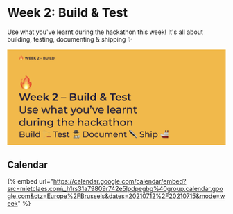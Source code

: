 # Week 2: Build & Test

Use what you've learnt during the hackathon this week! It's all about building, testing, documenting & shipping ✨

![Build - Test - Document - Ship](../../.gitbook/assets/screenshot-2021-07-12-at-06.57.48.png)

## Calendar

{% embed url="https://calendar.google.com/calendar/embed?src=mietclaes.com\_h1rs31a79809r742e5lpdpegbg%40group.calendar.google.com&ctz=Europe%2FBrussels&dates=20210712%2F20210715&mode=week" %}



